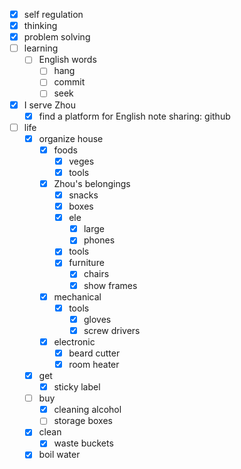 - [x] self regulation
- [x] thinking
- [x] problem solving
- [ ] learning
    - [ ] English words
        - [ ] hang
        - [ ] commit
        - [ ] seek
- [x] I serve Zhou
    - [x] find a platform for English note sharing: github
- [ ] life
    - [x] organize house
        - [x] foods
            - [x] veges
            - [x] tools
        - [x] Zhou's belongings
            - [x] snacks
            - [x] boxes
            - [x] ele
                - [x] large
                - [x] phones
            - [x] tools
            - [x] furniture
                - [x] chairs
                - [x] show frames
        - [x] mechanical
            - [x] tools
                - [x] gloves
                - [x] screw drivers
        - [x] electronic
            - [x] beard cutter
            - [x] room heater
    - [x] get
        - [x] sticky label
    - [ ] buy
        - [x] cleaning alcohol
        - [ ] storage boxes
    - [x] clean
        - [x] waste buckets
    - [x] boil water
